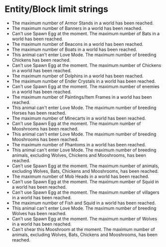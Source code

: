 # Entity/Block limit strings
- The maximum number of Armor Stands in a world has been reached.
- The maximum number of Banners in a world has been reached.
- Can't use Spawn Egg at the moment. The maximum number of Bats in a world has been reached.
- The maximum number of Beacons in a world has been reached.
- The maximum number of Boats in a world has been reached.
- This animal can't enter Love Mode. The maximum number of breeding Chickens has been reached.
- Can't use Spawn Egg at the moment. The maximum number of Chickens in a world has been reached.
- The maximum number of Dolphins in a world has been reached.
- The maximum number of Ender Crystals in a world has been reached.
- Can't use Spawn Egg at the moment. The maximum number of enemies in a world has been reached.
- The maximum number of Paintings/Item Frames in a world has been reached.
- This animal can't enter Love Mode. The maximum number of breeding Horses has been reached.
- The maximum number of Minecarts in a world has been reached.
- Can't use Spawn Egg at the moment. The maximum number of Mooshrooms has been reached.
- This animal can't enter Love Mode. The maximum number of breeding Mooshrooms has been reached.
- The maximum number of Phantoms in a world has been reached.
- This animal can't enter Love Mode. The maximum number of breeding animals, excluding Wolves, Chickens and Mooshrooms, has been reached.
- Can't use Spawn Egg at the moment. The maximum number of animals, excluding Wolves, Bats, Chickens and Mooshrooms, has been reached.
- The maximum number of Mob Heads in a world has been reached.
- Can't use Spawn Egg at the moment. The maximum number of Squid in a world has been reached.
- Can't use Spawn Egg at the moment. The maximum number of villagers in a world has been reached.
- The maximum number of Fish and Squid in a world has been reached.
- This animal can't enter Love Mode. The maximum number of breeding Wolves has been reached.
- Can't use Spawn Egg at the moment. The maximum number of Wolves in a world has been reached.
- Can't shear this Mooshroom at the moment. The maximum number of animals, excluding Wolves, Bats, Chickens and Mooshrooms, has been reached.
